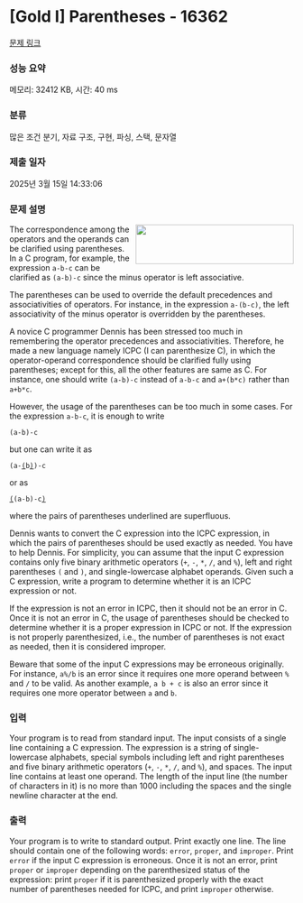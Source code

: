 # [Gold I] Parentheses - 16362 

[문제 링크](https://www.acmicpc.net/problem/16362) 

### 성능 요약

메모리: 32412 KB, 시간: 40 ms

### 분류

많은 조건 분기, 자료 구조, 구현, 파싱, 스택, 문자열

### 제출 일자

2025년 3월 15일 14:33:06

### 문제 설명

<p><img alt="" src="https://upload.acmicpc.net/8745a8d8-2614-45cb-ab1c-65217431582d/-/preview/" style="width: 280px; height: 70px; float: right; margin-left:10px;">The correspondence among the operators and the operands can be clarified using parentheses. In a C program, for example, the expression <code>a-b-c</code> can be clarified as <code>(a-b)-c</code> since the minus operator is left associative.</p>

<p>The parentheses can be used to override the default precedences and associativities of operators. For instance, in the expression <code>a-(b-c)</code>, the left associativity of the minus operator is overridden by the parentheses.</p>

<p>A novice C programmer Dennis has been stressed too much in remembering the operator precedences and associativities. Therefore, he made a new language namely ICPC (I can parenthesize C), in which the operator-operand correspondence should be clarified fully using parentheses; except for this, all the other features are same as C. For instance, one should write <code>(a-b)-c</code> instead of <code>a-b-c</code> and <code>a+(b*c)</code> rather than <code>a+b*c</code>.</p>

<p>However, the usage of the parentheses can be too much in some cases. For the expression <code>a-b-c</code>, it is enough to write</p>

<p><code>(a-b)-c</code></p>

<p>but one can write it as</p>

<p><code>(a-<u>(</u>b<u>)</u>)-c</code></p>

<p>or as</p>

<p><code><u>(</u>(a-b)-c<u>)</u></code></p>

<p>where the pairs of parentheses underlined are superfluous.</p>

<p>Dennis wants to convert the C expression into the ICPC expression, in which the pairs of parentheses should be used exactly as needed. You have to help Dennis. For simplicity, you can assume that the input C expression contains only five binary arithmetic operators (<code>+</code>, <code>-</code>, <code>*</code>, <code>/</code>, and <code>%</code>), left and right parentheses <code>(</code> and <code>)</code>, and single-lowercase alphabet operands. Given such a C expression, write a program to determine whether it is an ICPC expression or not.</p>

<p>If the expression is not an error in ICPC, then it should not be an error in C. Once it is not an error in C, the usage of parentheses should be checked to determine whether it is a proper expression in ICPC or not. If the expression is not properly parenthesized, i.e., the number of parentheses is not exact as needed, then it is considered improper.</p>

<p>Beware that some of the input C expressions may be erroneous originally. For instance, <code>a%/b</code> is an error since it requires one more operand between <code>%</code> and <code>/</code> to be valid. As another example, <code>a b + c</code> is also an error since it requires one more operator between <code>a</code> and <code>b</code>.</p>

### 입력 

 <p>Your program is to read from standard input. The input consists of a single line containing a C expression. The expression is a string of single-lowercase alphabets, special symbols including left and right parentheses and five binary arithmetic operators (<code>+</code>, <code>-</code>, <code>*</code>, <code>/</code>, and <code>%</code>), and spaces. The input line contains at least one operand. The length of the input line (the number of characters in it) is no more than 1000 including the spaces and the single newline character at the end.</p>

### 출력 

 <p>Your program is to write to standard output. Print exactly one line. The line should contain one of the following words: <code>error</code>, <code>proper</code>, and <code>improper</code>. Print <code>error</code> if the input C expression is erroneous. Once it is not an error, print <code>proper</code> or <code>improper</code> depending on the parenthesized status of the expression: print <code>proper</code> if it is parenthesized properly with the exact number of parentheses needed for ICPC, and print <code>improper</code> otherwise.</p>

